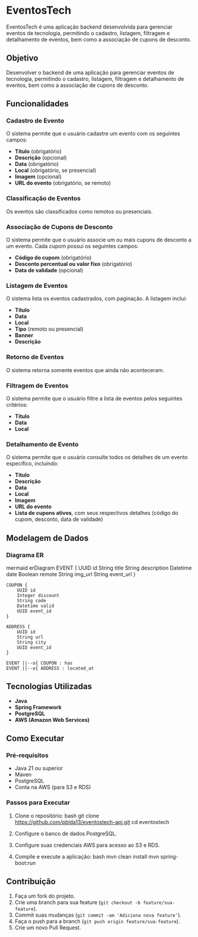 # EventosTech

EventosTech é uma aplicação backend desenvolvida para gerenciar eventos de tecnologia, permitindo o cadastro, listagem, filtragem e detalhamento de eventos, bem como a associação de cupons de desconto.

## Objetivo

Desenvolver o backend de uma aplicação para gerenciar eventos de tecnologia, permitindo o cadastro, listagem, filtragem e detalhamento de eventos, bem como a associação de cupons de desconto.

## Funcionalidades

### Cadastro de Evento

O sistema permite que o usuário cadastre um evento com os seguintes campos:
- **Título** (obrigatório)
- **Descrição** (opcional)
- **Data** (obrigatório)
- **Local** (obrigatório, se presencial)
- **Imagem** (opcional)
- **URL do evento** (obrigatório, se remoto)

### Classificação de Eventos

Os eventos são classificados como remotos ou presenciais.

### Associação de Cupons de Desconto

O sistema permite que o usuário associe um ou mais cupons de desconto a um evento. Cada cupom possui os seguintes campos:
- **Código do cupom** (obrigatório)
- **Desconto percentual ou valor fixo** (obrigatório)
- **Data de validade** (opcional)

### Listagem de Eventos

O sistema lista os eventos cadastrados, com paginação. A listagem inclui:
- **Título**
- **Data**
- **Local**
- **Tipo** (remoto ou presencial)
- **Banner**
- **Descrição**

### Retorno de Eventos

O sistema retorna somente eventos que ainda não aconteceram.

### Filtragem de Eventos

O sistema permite que o usuário filtre a lista de eventos pelos seguintes critérios:
- **Título**
- **Data**
- **Local**

### Detalhamento de Evento

O sistema permite que o usuário consulte todos os detalhes de um evento específico, incluindo:
- **Título**
- **Descrição**
- **Data**
- **Local**
- **Imagem**
- **URL do evento**
- **Lista de cupons ativos**, com seus respectivos detalhes (código do cupom, desconto, data de validade)

## Modelagem de Dados

### Diagrama ER

mermaid
erDiagram
EVENT {
UUID id
String title
String description
Datetime date
Boolean remote
String img_url
String event_url
}

    COUPON {
        UUID id
        Integer discount
        String code
        Datetime valid
        UUID event_id
    }

    ADDRESS {
        UUID id
        String url
        String city
        UUID event_id
    }

    EVENT ||--o{ COUPON : has
    EVENT ||--o{ ADDRESS : located_at


## Tecnologias Utilizadas

- **Java**
- **Spring Framework**
- **PostgreSQL**
- **AWS (Amazon Web Services)**

## Como Executar

### Pré-requisitos

- Java 21 ou superior
- Maven
- PostgreSQL
- Conta na AWS (para S3 e RDS)

### Passos para Executar

1. Clone o repositório:
   bash
   git clone https://github.com/pblda13/eventostech-api.git
   cd eventostech


2. Configure o banco de dados PostgreSQL.

3. Configure suas credenciais AWS para acesso ao S3 e RDS.

4. Compile e execute a aplicação:
   bash
   mvn clean install
   mvn spring-boot:run


## Contribuição

1. Faça um fork do projeto.
2. Crie uma branch para sua feature (`git checkout -b feature/sua-feature`).
3. Commit suas mudanças (`git commit -am 'Adiciona nova feature'`).
4. Faça o push para a branch (`git push origin feature/sua-feature`).
5. Crie um novo Pull Request.
